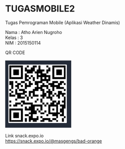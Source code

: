 # TUGASMOBILE2

Tugas Pemrograman Mobile (Aplikasi Weather Dinamis) 

Nama  : Atho Arien Nugroho<br>
Kelas : 3<br>
NIM   : 2015150114<br>



QR CODE 
<br><br><img src="QR.PNG">
 
Link snack.expo.io <br>https://snack.expo.io/@masgengs/bad-orange
